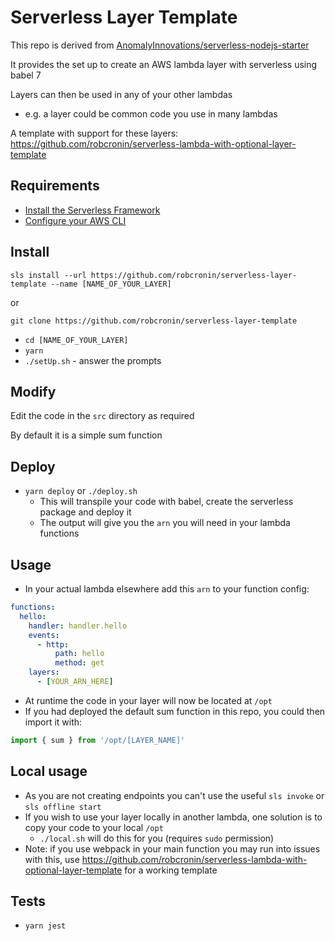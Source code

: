 # Serverless Layer Template

This repo is derived from [AnomalyInnovations/serverless-nodejs-starter](https://github.com/AnomalyInnovations/serverless-nodejs-starter)

It provides the set up to create an AWS lambda layer with serverless using babel 7

Layers can then be used in any of your other lambdas
- e.g. a layer could be common code you use in many lambdas

A template with support for these layers: https://github.com/robcronin/serverless-lambda-with-optional-layer-template

## Requirements

- [Install the Serverless Framework](https://serverless.com/framework/docs/providers/aws/guide/installation/)
- [Configure your AWS CLI](https://serverless.com/framework/docs/providers/aws/guide/credentials/)

## Install


```
sls install --url https://github.com/robcronin/serverless-layer-template --name [NAME_OF_YOUR_LAYER]
```

or 

```
git clone https://github.com/robcronin/serverless-layer-template
```

- `cd [NAME_OF_YOUR_LAYER]`
- `yarn`
- `./setUp.sh` - answer the prompts

## Modify

Edit the code in the `src` directory as required

By default it is a simple sum function

## Deploy

- `yarn deploy` or `./deploy.sh`
    - This will transpile your code with babel, create the serverless package and deploy it
    - The output will give you the `arn` you will need in your lambda functions

## Usage

- In your actual lambda elsewhere add this `arn` to your function config:
```yml
functions:
  hello:
    handler: handler.hello
    events:
      - http:
          path: hello
          method: get
    layers:
      - [YOUR_ARN_HERE]
```
- At runtime the code in your layer will now be located at `/opt`
- If you had deployed the default sum function in this repo, you could then import it with:
```js
import { sum } from '/opt/[LAYER_NAME]'
```

## Local usage

- As you are not creating endpoints you can't use the useful `sls invoke` or `sls offline start`
- If you wish to use your layer locally in another lambda, one solution is to copy your code to your local `/opt`
    - `./local.sh` will do this for you (requires `sudo` permission)
- Note: if you use webpack in your main function you may run into issues with this, use https://github.com/robcronin/serverless-lambda-with-optional-layer-template for a working template

## Tests

- `yarn jest`